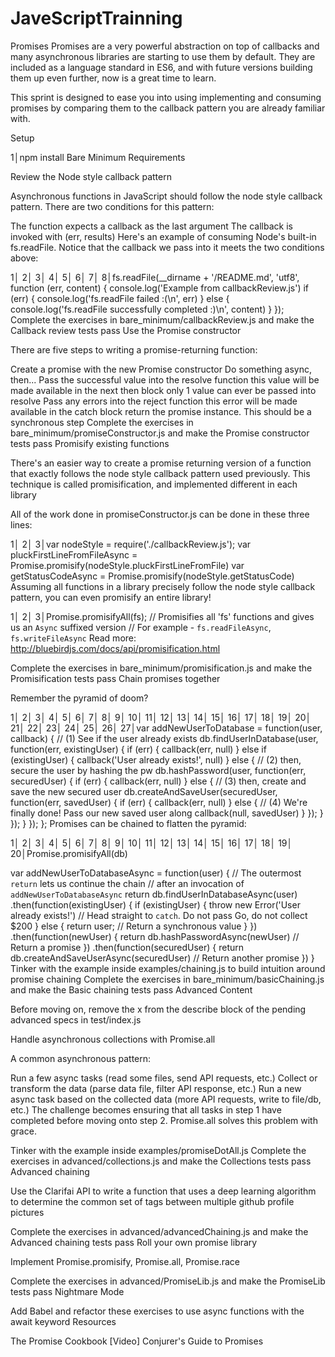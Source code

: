 # JaveScriptTrainning

Promises
Promises are a very powerful abstraction on top of callbacks and many asynchronous libraries are starting to use them by default. They are included as a language standard in ES6, and with future versions building them up even further, now is a great time to learn.

This sprint is designed to ease you into using implementing and consuming promises by comparing them to the callback pattern you are already familiar with.

Setup

  1│npm install
Bare Minimum Requirements

Review the Node style callback pattern

Asynchronous functions in JavaScript should follow the node style callback pattern. There are two conditions for this pattern:

The function expects a callback as the last argument
The callback is invoked with (err, results)
Here's an example of consuming Node's built-in fs.readFile. Notice that the callback we pass into it meets the two conditions above:

  1│
  2│
  3│
  4│
  5│
  6│
  7│
  8│fs.readFile(__dirname + '/README.md', 'utf8', function (err, content) {
  console.log('Example from callbackReview.js')
  if (err) {
    console.log('fs.readFile failed :(\n', err)
  } else {
    console.log('fs.readFile successfully completed :)\n', content)
  }
});
Complete the exercises in bare_minimum/callbackReview.js and make the Callback review tests pass
Use the Promise constructor

There are five steps to writing a promise-returning function:

Create a promise with the new Promise constructor
Do something async, then...
Pass the successful value into the resolve function
this value will be made available in the next then block
only 1 value can ever be passed into resolve
Pass any errors into the reject function
this error will be made available in the catch block
return the promise instance. This should be a synchronous step
Complete the exercises in bare_minimum/promiseConstructor.js and make the Promise constructor tests pass
Promisify existing functions

There's an easier way to create a promise returning version of a function that exactly follows the node style callback pattern used previously. This technique is called promisification, and implemented different in each library

All of the work done in promiseConstructor.js can be done in these three lines:

  1│
  2│
  3│var nodeStyle = require('./callbackReview.js');
var pluckFirstLineFromFileAsync = Promise.promisify(nodeStyle.pluckFirstLineFromFile)
var getStatusCodeAsync = Promise.promisify(nodeStyle.getStatusCode)
Assuming all functions in a library precisely follow the node style callback pattern, you can even promisify an entire library!

  1│
  2│
  3│Promise.promisifyAll(fs);
// Promisifies all 'fs' functions and gives us an `Async` suffixed version
// For example - `fs.readFileAsync`, `fs.writeFileAsync`
Read more: http://bluebirdjs.com/docs/api/promisification.html

Complete the exercises in bare_minimum/promisification.js and make the Promisification tests pass
Chain promises together

Remember the pyramid of doom?

  1│
  2│
  3│
  4│
  5│
  6│
  7│
  8│
  9│
 10│
 11│
 12│
 13│
 14│
 15│
 16│
 17│
 18│
 19│
 20│
 21│
 22│
 23│
 24│
 25│
 26│
 27│var addNewUserToDatabase = function(user, callback) {
  // (1) See if the user already exists
  db.findUserInDatabase(user, function(err, existingUser) {
    if (err) {
      callback(err, null)
    } else if (existingUser) {
      callback('User already exists!', null)
    } else {
      // (2) then, secure the user by hashing the pw
      db.hashPassword(user, function(err, securedUser) {
        if (err) {
          callback(err, null)
        } else {
          // (3) then, create and save the new secured user
          db.createAndSaveUser(securedUser, function(err, savedUser) {
            if (err) {
              callback(err, null)
            } else {
              // (4) We're finally done! Pass our new saved user along
              callback(null, savedUser)
            }
          });
        }
      });
    }
  });
};
Promises can be chained to flatten the pyramid:

  1│
  2│
  3│
  4│
  5│
  6│
  7│
  8│
  9│
 10│
 11│
 12│
 13│
 14│
 15│
 16│
 17│
 18│
 19│
 20│Promise.promisifyAll(db)

var addNewUserToDatabaseAsync = function(user) {
  // The outermost `return` lets us continue the chain
  // after an invocation of `addNewUserToDatabaseAsync`
  return db.findUserInDatabaseAsync(user)
    .then(function(existingUser) {
      if (existingUser) {
        throw new Error('User already exists!') // Head straight to `catch`. Do not pass Go, do not collect $200
      } else {
        return user; // Return a synchronous value
      }
    })
    .then(function(newUser) {
      return db.hashPasswordAsync(newUser) // Return a promise
    })
    .then(function(securedUser) {
      return db.createAndSaveUserAsync(securedUser) // Return another promise
    })
}
Tinker with the example inside examples/chaining.js to build intuition around promise chaining
Complete the exercises in bare_minimum/basicChaining.js and make the Basic chaining tests pass
Advanced Content

Before moving on, remove the x from the describe block of the pending advanced specs in test/index.js

Handle asynchronous collections with Promise.all

A common asynchronous pattern:

Run a few async tasks (read some files, send API requests, etc.)
Collect or transform the data (parse data file, filter API response, etc.)
Run a new async task based on the collected data (more API requests, write to file/db, etc.)
The challenge becomes ensuring that all tasks in step 1 have completed before moving onto step 2. Promise.all solves this problem with grace.

Tinker with the example inside examples/promiseDotAll.js
Complete the exercises in advanced/collections.js and make the Collections tests pass
Advanced chaining

Use the Clarifai API to write a function that uses a deep learning algorithm to determine the common set of tags between multiple github profile pictures

Complete the exercises in advanced/advancedChaining.js and make the Advanced chaining tests pass
Roll your own promise library

Implement Promise.promisify, Promise.all, Promise.race

Complete the exercises in advanced/PromiseLib.js and make the PromiseLib tests pass
Nightmare Mode

Add Babel and refactor these exercises to use async functions with the await keyword
Resources

The Promise Cookbook
[Video] Conjurer's Guide to Promises
